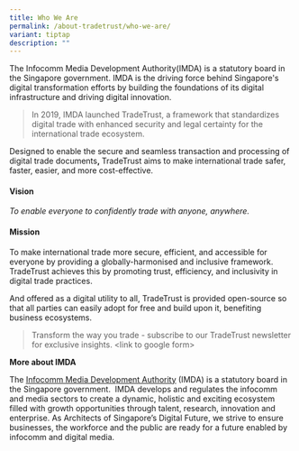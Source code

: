 ```yaml
---
title: Who We Are
permalink: /about-tradetrust/who-we-are/
variant: tiptap
description: ""
---
```

<p>The Infocomm Media Development Authority(IMDA) is a statutory board in
the Singapore government. IMDA is the driving force behind Singapore's
digital transformation efforts by building the foundations of its digital
infrastructure and driving digital innovation.</p>
<blockquote>
<p>In 2019, IMDA launched TradeTrust, a framework that standardizes digital
trade with enhanced security and legal certainty for the international
trade ecosystem.</p>
</blockquote>
<p>Designed to enable the secure and seamless transaction and processing
of digital trade documents<strong>,&nbsp;</strong>TradeTrust aims to make
international trade safer, faster, easier, and more cost-effective.&nbsp;</p>
<h4><strong>Vision</strong></h4>
<p><em>To enable everyone to confidently trade with anyone, anywhere.</em>
</p>
<h4><strong>Mission</strong></h4>
<p>To make international trade more secure, efficient, and accessible for
everyone by providing a globally-harmonised and inclusive framework. TradeTrust
achieves this by promoting trust, efficiency, and inclusivity in digital
trade practices.</p>
<p>And offered as a digital utility to all, TradeTrust is provided open-source
so that all parties can easily adopt for free and build upon it, benefiting
business ecosystems.</p>
<blockquote>
<p>Transform the way you trade - subscribe to our TradeTrust newsletter for
exclusive insights. &lt;link to google form&gt;</p>
</blockquote>
<p></p>
<p></p>
<p><strong>More about IMDA</strong>
</p>
<p>The <a href="https://www.imda.gov.sg/" rel="noopener noreferrer nofollow" target="_blank"><u>Infocomm Media Development Authority</u></a> (IMDA)
is a statutory board in the Singapore government.&nbsp; IMDA develops and
regulates the infocomm and media sectors to create a dynamic, holistic
and exciting ecosystem filled with growth opportunities through talent,
research, innovation and enterprise. As Architects of Singapore’s Digital
Future, we strive to ensure businesses, the workforce and the public are
ready for a future enabled by infocomm and digital media.</p>